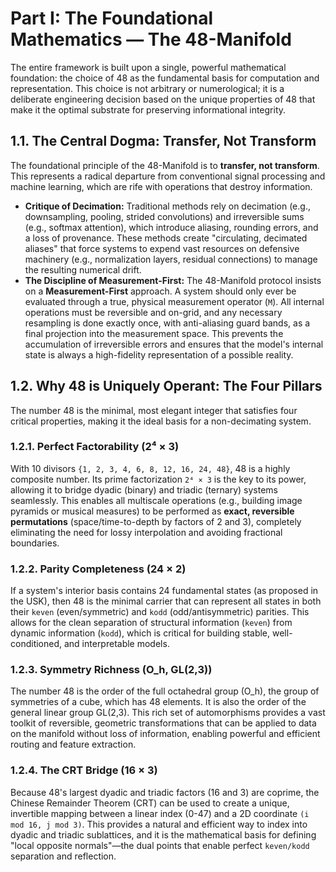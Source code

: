 # Part I: The Foundational Mathematics — The 48-Manifold

The entire framework is built upon a single, powerful mathematical foundation: the choice of 48 as the fundamental basis for computation and representation. This choice is not arbitrary or numerological; it is a deliberate engineering decision based on the unique properties of 48 that make it the optimal substrate for preserving informational integrity.

## 1.1. The Central Dogma: Transfer, Not Transform

The foundational principle of the 48-Manifold is to **transfer, not transform**. This represents a radical departure from conventional signal processing and machine learning, which are rife with operations that destroy information.

*   **Critique of Decimation:** Traditional methods rely on decimation (e.g., downsampling, pooling, strided convolutions) and irreversible sums (e.g., softmax attention), which introduce aliasing, rounding errors, and a loss of provenance. These methods create "circulating, decimated aliases" that force systems to expend vast resources on defensive machinery (e.g., normalization layers, residual connections) to manage the resulting numerical drift.
*   **The Discipline of Measurement-First:** The 48-Manifold protocol insists on a **Measurement-First** approach. A system should only ever be evaluated through a true, physical measurement operator (`M`). All internal operations must be reversible and on-grid, and any necessary resampling is done exactly once, with anti-aliasing guard bands, as a final projection into the measurement space. This prevents the accumulation of irreversible errors and ensures that the model's internal state is always a high-fidelity representation of a possible reality.

## 1.2. Why 48 is Uniquely Operant: The Four Pillars

The number 48 is the minimal, most elegant integer that satisfies four critical properties, making it the ideal basis for a non-decimating system.

### 1.2.1. Perfect Factorability (2⁴ × 3)

With 10 divisors `{1, 2, 3, 4, 6, 8, 12, 16, 24, 48}`, 48 is a highly composite number. Its prime factorization `2⁴ × 3` is the key to its power, allowing it to bridge dyadic (binary) and triadic (ternary) systems seamlessly. This enables all multiscale operations (e.g., building image pyramids or musical measures) to be performed as **exact, reversible permutations** (space/time-to-depth by factors of 2 and 3), completely eliminating the need for lossy interpolation and avoiding fractional boundaries.

### 1.2.2. Parity Completeness (24 × 2)

If a system's interior basis contains 24 fundamental states (as proposed in the USK), then 48 is the minimal carrier that can represent all states in both their `keven` (even/symmetric) and `kodd` (odd/antisymmetric) parities. This allows for the clean separation of structural information (`keven`) from dynamic information (`kodd`), which is critical for building stable, well-conditioned, and interpretable models.

### 1.2.3. Symmetry Richness (O_h, GL(2,3))

The number 48 is the order of the full octahedral group (O_h), the group of symmetries of a cube, which has 48 elements. It is also the order of the general linear group GL(2,3). This rich set of automorphisms provides a vast toolkit of reversible, geometric transformations that can be applied to data on the manifold without loss of information, enabling powerful and efficient routing and feature extraction.

### 1.2.4. The CRT Bridge (16 × 3)

Because 48's largest dyadic and triadic factors (16 and 3) are coprime, the Chinese Remainder Theorem (CRT) can be used to create a unique, invertible mapping between a linear index (0-47) and a 2D coordinate `(i mod 16, j mod 3)`. This provides a natural and efficient way to index into dyadic and triadic sublattices, and it is the mathematical basis for defining "local opposite normals"—the dual points that enable perfect `keven/kodd` separation and reflection.

